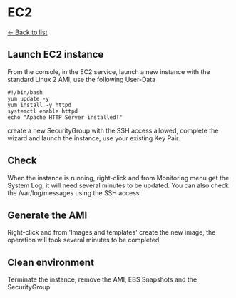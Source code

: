 # EC2

[<- Back to list](../README.md)

## Launch EC2 instance
From the console, in the EC2 service, launch a new instance with the standard Linux 2 AMI, use the following User-Data
```
#!/bin/bash
yum update -y
yum install -y httpd
systemctl enable httpd
echo "Apache HTTP Server installed!"
```
create a new SecurityGroup with the SSH access allowed, complete the wizard and launch the instance, use your existing Key Pair.

## Check
When the instance is running, right-click and from Monitoring menu get the System Log, it will need several minutes to be updated. You can also check the /var/log/messages using the SSH access

## Generate the AMI
Right-click and from 'Images and templates' create the new image, the operation will took several minutes to be completed

## Clean environment
Terminate the instance, remove the AMI, EBS Snapshots and the SecurityGroup
